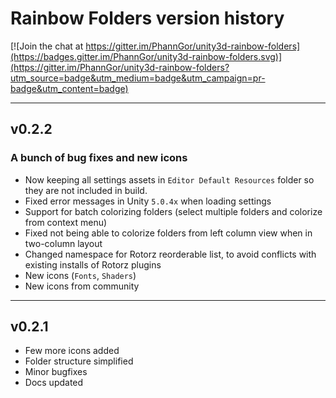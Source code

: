 # Rainbow Folders version history

[![Join the chat at https://gitter.im/PhannGor/unity3d-rainbow-folders](https://badges.gitter.im/PhannGor/unity3d-rainbow-folders.svg)](https://gitter.im/PhannGor/unity3d-rainbow-folders?utm_source=badge&utm_medium=badge&utm_campaign=pr-badge&utm_content=badge)

---

## v0.2.2

### A bunch of bug fixes and new icons

+ Now keeping all settings assets in `Editor Default Resources` folder so they are not included in build.
+ Fixed error messages in Unity `5.0.4x` when loading settings
+ Support for batch colorizing folders (select multiple folders and colorize from context menu)
+ Fixed not being able to colorize folders from left column view when in two-column layout
+ Changed namespace for Rotorz reorderable list, to avoid conflicts with existing installs of Rotorz plugins
+ New icons (`Fonts`, `Shaders`)
+ New icons from community

---

## v0.2.1

+ Few more icons added
+ Folder structure simplified
+ Minor bugfixes
+ Docs updated
